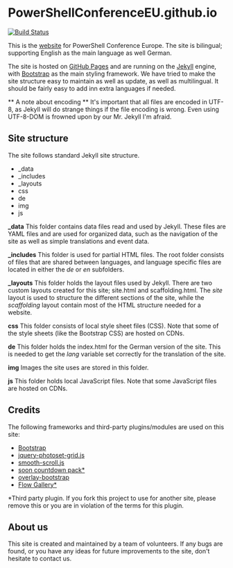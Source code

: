 PowerShellConferenceEU.github.io
================================

[![Build Status](https://travis-ci.org/PowerShellConferenceEU/PowerShellConferenceEU.github.io.svg?branch=Dev)](https://travis-ci.org/PowerShellConferenceEU/PowerShellConferenceEU.github.io)

This is the [website](http://psconf.eu "website") for PowerShell Conference Europe. The site is bilingual; supporting English as the main language as well German.

The site is hosted on [GitHub Pages](https://pages.github.com/ "GitHub Pages") and are running on the [Jekyll](http://jekyllrb.com/ "Jekyll") engine, with [Bootstrap](http://getbootstrap.com/ "Bootstrap") as the main styling framework. We have tried to make the site structure easy to maintain as well as update, as well as multilingual. It should be fairly easy to add inn extra languages if needed.

** A note about encoding **
It's important that all files are encoded in UTF-8, as Jekyll will do strange things if the file encoding is wrong. Even using UTF-8-DOM is frowned upon by our Mr. Jekyll I'm afraid.

Site structure
--------------
The site follows standard Jekyll site structure.

 * _data
 * _includes
 * _layouts
 * css
 * de
 * img
 * js

**_data**
This folder contains data files read and used by Jekyll. These files are YAML files and are used for organized data, such as the navigation of the site as well as simple translations and event data.

**_includes**
This folder is used for partial HTML files. The root folder consists of files that are shared between languages, and language specific files are located in either the *de* or *en* subfolders.

**_layouts**
This folder holds the layout files used by Jekyll. There are two custom layouts created for this site; site.html and scaffolding.html. The *site* layout is used to structure the different sections of the site, while the *scaffolding* layout contain most of the HTML structure needed for a website.

**css**
This folder consists of local style sheet files (CSS). Note that some of the style sheets (like the Bootstrap CSS) are hosted on CDNs.

**de**
This folder holds the index.html for the German version of the site. This is needed to get the *lang* variable set correctly for the translation of the site.

**img**
Images the site uses are stored in this folder.

**js**
This folder holds local JavaScript files. Note that some JavaScript files are hosted on CDNs.

Credits
-------
The following frameworks and third-party plugins/modules are used on this site:
- [Bootstrap](http://getbootstrap.com/ "Bootstrap")
- [jquery-photoset-grid.js](http://stylehatch.github.io/photoset-grid/ "jquery-photoset-grid.js")
- [smooth-scroll.js](https://github.com/cferdinandi/smooth-scroll "smooth-scroll.js")
- [soon countdown pack*](http://codecanyon.net/item/soon-countdown-pack-responsive-jquery-plugin/9485513 "soon countdown pack")
- [overlay-bootstrap](https://github.com/karbonn/Overlay-Bootstrap "overlay-bootstrap")
- [Flow Gallery*](http://codecanyon.net/item/flow-gallery-html5-multimedia-gallery/10741414 "Flow Gallery")

*Third party plugin. If you fork this project to use for another site, please remove this or you are in violation of the terms for this plugin.

About us
--------
This site is created and maintained by a team of volunteers. If any bugs are found, or you have any ideas for future improvements to the site, don't hesitate to contact us.